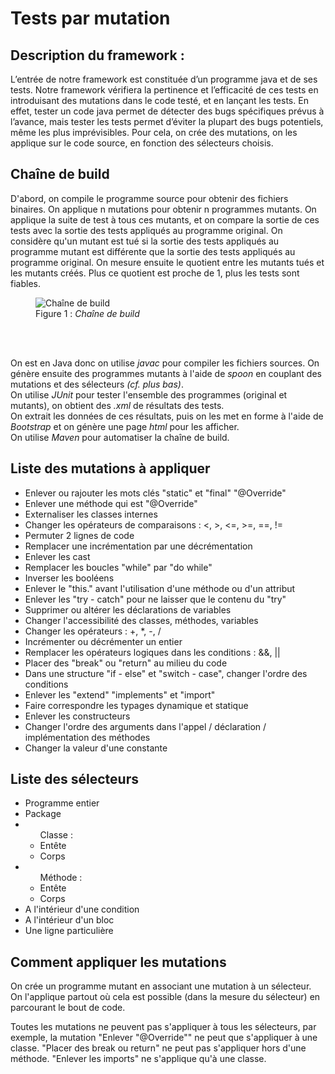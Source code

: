 <h1>Tests par mutation</h1>

<h2>Description du framework :</h2>

L’entrée de notre framework est constituée d’un programme java et de ses tests. Notre framework vérifiera la pertinence et l’efficacité de ces tests en introduisant des mutations dans le code testé, et en lançant les tests. En effet, tester un code java permet de détecter des bugs spécifiques prévus à l’avance, mais tester les tests permet d’éviter la plupart des bugs potentiels, même les plus imprévisibles. Pour cela, on crée des mutations, on les applique sur le code source, en fonction des sélecteurs choisis.

<h2>Chaîne de build</h2>

<p>
D'abord, on compile le programme source pour obtenir des fichiers binaires. On applique n mutations pour obtenir n programmes mutants. On applique la suite de test à tous ces mutants, et on compare la sortie de ces tests avec la sortie des tests appliqués au programme original. 
On considère qu'un mutant est tué si la sortie des tests appliqués au programme mutant est différente que la sortie des tests appliqués au programme original.
On mesure ensuite le quotient entre les mutants tués et les mutants créés. Plus ce quotient est proche de 1, plus les tests sont fiables.
</p>

<figure>
<img src="img/chaine_build.png" alt="Chaîne de build"><br />
<figcaption>Figure 1 : <i>Chaîne de build</i></figcaption>
</figure><br /><br />

<p>
On est en Java donc on utilise <i>javac</i> pour compiler les fichiers sources.
On génère ensuite des programmes mutants à l'aide de <i>spoon</i> en couplant des mutations et des sélecteurs <i>(cf. plus bas)</i>. <br/>On utilise <i>JUnit</i> pour tester l'ensemble des programmes (original et mutants), on obtient des <i>.xml</i> de résultats des tests. <br/>On extrait les données de ces résultats, puis on les met en forme à l'aide de <i>Bootstrap</i> et on génère une page <i>html</i> pour les afficher.<br/>
On utilise <i>Maven</i> pour automatiser la chaîne de build.
</p>

<h2>Liste des mutations à appliquer</h2>

<ul>
<li>
Enlever ou rajouter les mots clés "static" et "final" "@Override"
</li>
<li>
Enlever une méthode qui est "@Override"
</li>
<li>
Externaliser les classes internes
</li>
<li>
Changer les opérateurs de comparaisons : <, >, <=, >=, ==, !=
</li>
<li>
Permuter 2 lignes de code
</li>
<li>
Remplacer une incrémentation par une décrémentation
</li>
<li>
Enlever les cast
</li>
<li>
Remplacer les boucles "while" par "do while"
</li>
<li>
Inverser les booléens
</li>
<li>
Enlever le "this." avant l'utilisation d'une méthode ou d'un attribut
</li>
<li>
Enlever les "try - catch" pour ne laisser que le contenu du "try"
</li>
<li>
Supprimer ou altérer les déclarations de variables
</li>
<li>
Changer l'accessibilité des classes, méthodes, variables
</li>
<li>
Changer les opérateurs : +, *, -, /
</li>
<li>
Incrémenter ou décrémenter un entier
</li>
<li>
Remplacer les opérateurs logiques dans les conditions : &&, ||
</li>
<li>
Placer des "break" ou "return" au milieu du code
</li>
<li>
Dans une structure "if - else" et "switch - case", changer l'ordre des conditions
</li>
<li>
Enlever les "extend" "implements" et "import"
</li>
<li>
Faire correspondre les typages dynamique et statique
</li>
<li>
Enlever les constructeurs
</li>
<li>
Changer l'ordre des arguments dans l'appel / déclaration / implémentation des méthodes
</li>
<li>
Changer la valeur d'une constante
</li>
</ul>

<h2>Liste des sélecteurs</h2>
<ul>

 <li>Programme entier</li>
 <li>Package</li>
 <li>
  <ul>Classe :
   <li>Entête</li>
   <li>Corps</li>
  </ul>
 </li>
 
 <li>
  <ul>Méthode :
   <li>Entête</li>
   <li>Corps</li>
  </ul>
 </li>

<li>
A l'intérieur d'une condition
</li>
<li>
A l'intérieur d'un bloc
</li>
<li>
Une ligne particulière
</li>
</ul>

<h2>Comment appliquer les mutations</h2>

<p> 
On crée un programme mutant en associant une mutation à un sélecteur. On l'applique partout où cela est possible (dans la mesure du sélecteur) en parcourant le bout de code.
</p>
<p>
Toutes les mutations ne peuvent pas s'appliquer à tous les sélecteurs, par exemple, la mutation "Enlever "@Override"" ne peut que s'appliquer à une classe. "Placer des break ou return" ne peut pas s'appliquer hors d'une méthode. "Enlever les imports" ne s'applique qu'à une classe.
</p>
